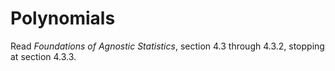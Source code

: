 # Polynomials 

Read *Foundations of Agnostic Statistics*, section 4.3 through 4.3.2, stopping at section 4.3.3.
